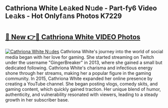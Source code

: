 ## Cathriona White Le𝚊ked N𝚞de - Part-fy6 Video Le𝚊ks - Hot Onlyf𝚊ns Photos K7229

# <h2><a href="http://ac37578.deff.icu/?id=Cathriona+White">🔗 New 👉🔴 Cathriona White VIDEO Photos</a></h2>

[![Cathriona White N𝚞des](https://i.imgur.com/rIISA9y.gif)](http://ac37578.deff.icu/?id=Cathriona+White)
Cathriona White's journey into the world of social media began with her love for gaming. She started streaming on Twitch under the username "GingerBreaker" in 2013, where she gained a small but dedicated following. Cathriona White's charisma and infectious energy shone through her streams, making her a popular figure in the gaming community. In 2015, Cathriona White expanded her online presence by creating a YouTube channel. She began posting vlogs, comedy skits, and gaming content, which quickly gained traction. Her unique blend of humor, authenticity, and vulnerability resonated with viewers, leading to a steady growth in her subscriber base.
